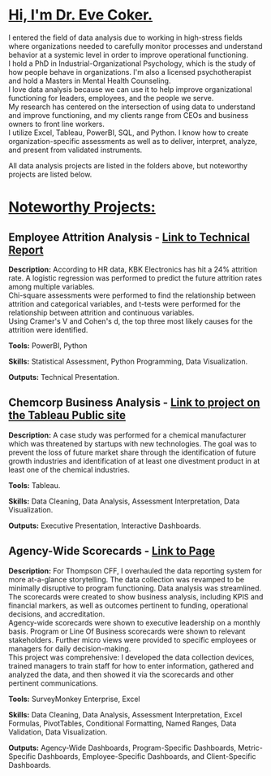 # <ins> Hi, I'm Dr. Eve Coker. </ins>
I entered the field of data analysis due to working in high-stress fields where organizations needed to carefully monitor processes and understand behavior at a systemic level in order to improve operational functioning.\
I hold a PhD in Industrial-Organizational Psychology, which is the study of how people behave in organizations. I'm also a licensed psychotherapist and hold a Masters in Mental Health Counseling.\
I love data analysis because we can use it to help improve organizational functioning for leaders, employees, and the people we serve. \
My research has centered on the intersection of using data to understand and improve functioning, and my clients range from CEOs and business owners to front line workers.\
I utilize Excel, Tableau, PowerBI, SQL, and Python. I know how to create organization-specific assessments as well as to deliver, interpret, analyze, and present from validated instruments. 

All data analysis projects are listed in the folders above, but noteworthy projects are listed below. 

# <ins> Noteworthy Projects: </ins>

## Employee Attrition Analysis - [Link to Technical Report](/Employee%20Analysis/Attrition%20Analysis%20-%20Technical%20Report.pdf)

**Description:** According to HR data, KBK Electronics has hit a 24% attrition rate. A logistic regression was performed to predict the future attrition rates among multiple variables.\
Chi-square assessments were performed to find the relationship between attrition and categorical variables, and t-tests were performed for the relationship between attrition and continuous variables. \
Using Cramer's V and Cohen's d, the top three most likely causes for the attrition were identified. 

**Tools:** PowerBI, Python

**Skills:** Statistical Assessment, Python Programming, Data Visualization.   

**Outputs:** Technical Presentation. 
​
## Chemcorp Business Analysis - [Link to project on the Tableau Public site](https://public.tableau.com/app/profile/eve.coker/viz/Chemcorpproject_17393777176150/Story1?publish=yes) 

**Description:** A case study was performed for a chemical manufacturer which was threatened by startups with new technologies. The goal was to prevent the loss of future market share through the identification of future growth industries and identification of at least one divestment product in at least one of the chemical industries. 

**Tools:** Tableau.

**Skills:** Data Cleaning, Data Analysis, Assessment Interpretation, Data Visualization.  

**Outputs:** Executive Presentation, Interactive Dashboards.

## Agency-Wide Scorecards - [Link to Page](/Agency-Wide%20Scorecards)

**Description:** For Thompson CFF, I overhauled the data reporting system for more at-a-glance storytelling. The data collection was revamped to be minimally disruptive to program functioning. Data analysis was streamlined. \
The scorecards were created to show business analysis, including KPIS and financial markers, as well as outcomes pertinent to funding, operational decisions, and accreditation. \
Agency-wide scorecards were shown to executive leadership on a monthly basis. Program or Line Of Business scorecards were shown to relevant stakeholders. Further micro views were provided to specific employees or managers for daily decision-making.\
This project was comprehensive: I developed the data collection devices, trained managers to train staff for how to enter information, gathered and analyzed the data, and then showed it via the scorecards and other pertinent communications. 

**Tools:** SurveyMonkey Enterprise, Excel

**Skills:** Data Cleaning, Data Analysis, Assessment Interpretation, Excel Formulas, PivotTables, Conditional Formatting, Named Ranges, Data Validation, Data Visualization.  

**Outputs:** Agency-Wide Dashboards, Program-Specific Dashboards, Metric-Specific Dashboards, Employee-Specific Dashboards, and Client-Specific Dashboards. 
